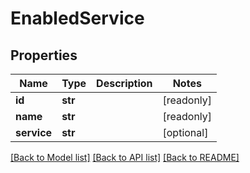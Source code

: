 # EnabledService


## Properties
Name | Type | Description | Notes
------------ | ------------- | ------------- | -------------
**id** | **str** |  | [readonly] 
**name** | **str** |  | [readonly] 
**service** | **str** |  | [optional] 

[[Back to Model list]](../README.md#documentation-for-models) [[Back to API list]](../README.md#documentation-for-api-endpoints) [[Back to README]](../README.md)


